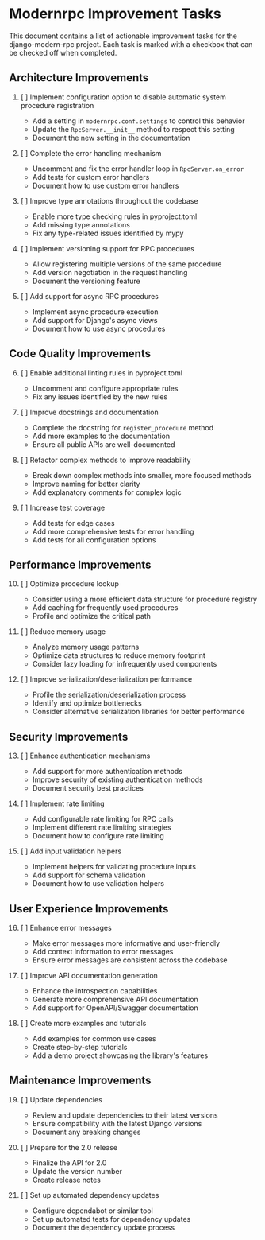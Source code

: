 # Modernrpc Improvement Tasks

This document contains a list of actionable improvement tasks for the django-modern-rpc project. Each task is marked with a checkbox that can be checked off when completed.

## Architecture Improvements

1. [ ] Implement configuration option to disable automatic system procedure registration
   - Add a setting in `modernrpc.conf.settings` to control this behavior
   - Update the `RpcServer.__init__` method to respect this setting
   - Document the new setting in the documentation

2. [ ] Complete the error handling mechanism
   - Uncomment and fix the error handler loop in `RpcServer.on_error`
   - Add tests for custom error handlers
   - Document how to use custom error handlers

3. [ ] Improve type annotations throughout the codebase
   - Enable more type checking rules in pyproject.toml
   - Add missing type annotations
   - Fix any type-related issues identified by mypy

4. [ ] Implement versioning support for RPC procedures
   - Allow registering multiple versions of the same procedure
   - Add version negotiation in the request handling
   - Document the versioning feature

5. [ ] Add support for async RPC procedures
   - Implement async procedure execution
   - Add support for Django's async views
   - Document how to use async procedures

## Code Quality Improvements

6. [ ] Enable additional linting rules in pyproject.toml
   - Uncomment and configure appropriate rules
   - Fix any issues identified by the new rules

7. [ ] Improve docstrings and documentation
   - Complete the docstring for `register_procedure` method
   - Add more examples to the documentation
   - Ensure all public APIs are well-documented

8. [ ] Refactor complex methods to improve readability
   - Break down complex methods into smaller, more focused methods
   - Improve naming for better clarity
   - Add explanatory comments for complex logic

9. [ ] Increase test coverage
   - Add tests for edge cases
   - Add more comprehensive tests for error handling
   - Add tests for all configuration options

## Performance Improvements

10. [ ] Optimize procedure lookup
    - Consider using a more efficient data structure for procedure registry
    - Add caching for frequently used procedures
    - Profile and optimize the critical path

11. [ ] Reduce memory usage
    - Analyze memory usage patterns
    - Optimize data structures to reduce memory footprint
    - Consider lazy loading for infrequently used components

12. [ ] Improve serialization/deserialization performance
    - Profile the serialization/deserialization process
    - Identify and optimize bottlenecks
    - Consider alternative serialization libraries for better performance

## Security Improvements

13. [ ] Enhance authentication mechanisms
    - Add support for more authentication methods
    - Improve security of existing authentication methods
    - Document security best practices

14. [ ] Implement rate limiting
    - Add configurable rate limiting for RPC calls
    - Implement different rate limiting strategies
    - Document how to configure rate limiting

15. [ ] Add input validation helpers
    - Implement helpers for validating procedure inputs
    - Add support for schema validation
    - Document how to use validation helpers

## User Experience Improvements

16. [ ] Enhance error messages
    - Make error messages more informative and user-friendly
    - Add context information to error messages
    - Ensure error messages are consistent across the codebase

17. [ ] Improve API documentation generation
    - Enhance the introspection capabilities
    - Generate more comprehensive API documentation
    - Add support for OpenAPI/Swagger documentation

18. [ ] Create more examples and tutorials
    - Add examples for common use cases
    - Create step-by-step tutorials
    - Add a demo project showcasing the library's features

## Maintenance Improvements

19. [ ] Update dependencies
    - Review and update dependencies to their latest versions
    - Ensure compatibility with the latest Django versions
    - Document any breaking changes

20. [ ] Prepare for the 2.0 release
    - Finalize the API for 2.0
    - Update the version number
    - Create release notes

21. [ ] Set up automated dependency updates
    - Configure dependabot or similar tool
    - Set up automated tests for dependency updates
    - Document the dependency update process

